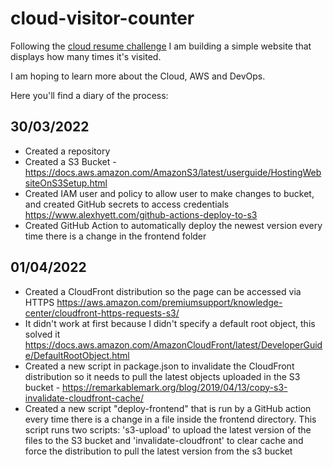 # cloud-visitor-counter
Following the [cloud resume challenge](https://cloudresumechallenge.dev/docs/the-challenge/aws/) I am building a simple website that displays how many times it's visited. 

I am hoping to learn more about the Cloud, AWS and DevOps.

Here you'll find a diary of the process:

## 30/03/2022
- Created a repository
- Created a S3 Bucket - https://docs.aws.amazon.com/AmazonS3/latest/userguide/HostingWebsiteOnS3Setup.html
- Created IAM user and policy to allow user to make changes to bucket, and created GitHub secrets to access credentials https://www.alexhyett.com/github-actions-deploy-to-s3
- Created GitHub Action to automatically deploy the newest version every time there is a change in the frontend folder

## 01/04/2022
- Created a CloudFront distribution so the page can be accessed via HTTPS https://aws.amazon.com/premiumsupport/knowledge-center/cloudfront-https-requests-s3/
- It didn't work at first because I didn't specify a default root object, this solved it https://docs.aws.amazon.com/AmazonCloudFront/latest/DeveloperGuide/DefaultRootObject.html
- Created a new script in package.json to invalidate the CloudFront distribution so it needs to pull the latest objects uploaded in the S3 bucket - https://remarkablemark.org/blog/2019/04/13/copy-s3-invalidate-cloudfront-cache/
- Created a new script "deploy-frontend" that is run by a GitHub action every time there is a change in a file inside the frontend directory. This script runs two scripts: 's3-upload' to upload the latest version of the files to the S3 bucket and 'invalidate-cloudfront' to clear cache and force the distribution to pull the latest version from the s3 bucket
